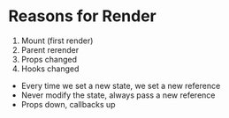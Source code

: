 # Reasons for Render
1. Mount (first render)
2. Parent rerender
3. Props changed
4. Hooks changed
* Every time we set a new state, we set a new reference
* Never modify the state, always pass a new reference
* Props down, callbacks up